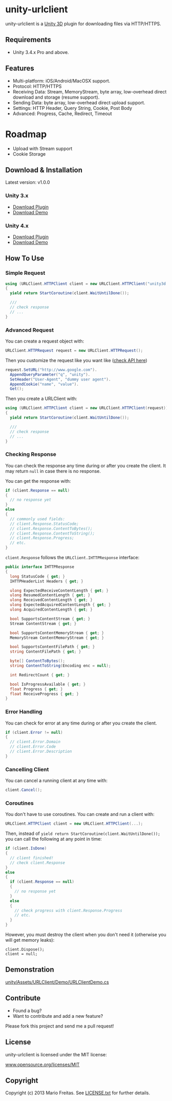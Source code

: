 # unity-urlclient

unity-urlclient is a [Unity 3D](http://unity3d.com) plugin for downloading
files via HTTP/HTTPS.

## Requirements

* Unity 3.4.x Pro and above.

## Features

* Multi-platform: iOS/Android/MacOSX support.
* Protocol: HTTP/HTTPS
* Receiving Data: Stream, MemoryStream, byte array, low-overhead direct download and storage (resume support).
* Sending Data: byte array, low-overhead direct upload support.
* Settings: HTTP Header, Query String, Cookie, Post Body
* Advanced: Progress, Cache, Redirect, Timeout

# Roadmap

* Upload with Stream support
* Cookie Storage

## Download & Installation

Latest version: v1.0.0

### Unity 3.x

* [Download Plugin](http://dl.bintray.com/imkira/unity-urlclient/unity3x-urlclient-1.0.0.unitypackage)
* [Download Demo](http://dl.bintray.com/imkira/unity-urlclient/unity3x-urlclient-demo.unity)

### Unity 4.x

* [Download Plugin](http://dl.bintray.com/imkira/unity-urlclient/unity4x-urlclient-1.0.0.unitypackage)
* [Download Demo](http://dl.bintray.com/imkira/unity-urlclient/unity4x-urlclient-demo.unitypackage)

## How To Use

### Simple Request

```csharp
using (URLClient.HTTPClient client = new URLClient.HTTPClient("unity3d.com"))
{
  yield return StartCoroutine(client.WaitUntilDone());

  ///
  // check response
  // ...
}
```

### Advanced Request

You can create a request object with:

```csharp
URLClient.HTTPRequest request = new URLClient.HTTPRequest();
```

Then you customize the request like you want like ([check API here](http://github.com/imkira/unity-urlclient/blob/master/unity/Assets/Plugins/URLClient/http/HTTPRequest.cs))

```csharp
request.SetURL("http://www.google.com").
  AppendQueryParameter("q", "unity").
  SetHeader("User-Agent", "dummy user agent").
  AppendCookie("name", "value").
  Get();
```

Then you create a URLClient with:

```csharp
using (URLClient.HTTPClient client = new URLClient.HTTPClient(request))
{
  yield return StartCoroutine(client.WaitUntilDone());

  ///
  // check response
  // ...
}
```

### Checking Response

You can check the response any time during or after you create the client.
It may return ```null``` in case there is no response.

You can get the response with:

```csharp
if (client.Response == null)
{
  // no response yet
}
else
{
  // commonly used fields:
  // client.Response.StatusCode;
  // client.Response.ContentToBytes();
  // client.Response.ContentToString();
  // client.Response.Progress;
  // etc.
}
```

```client.Response``` follows the ```URLClient.IHTTPResponse``` interface:

```csharp
public interface IHTTPResponse
{
  long StatusCode { get; }
  IHTTPHeaderList Headers { get; }

  ulong ExpectedReceiveContentLength { get; }
  ulong ResumedContentLength { get; }
  ulong ReceivedContentLength { get; }
  ulong ExpectedAcquiredContentLength { get; }
  ulong AcquiredContentLength { get; }

  bool SupportsContentStream { get; }
  Stream ContentStream { get; }

  bool SupportsContentMemoryStream { get; }
  MemoryStream ContentMemoryStream { get; }

  bool SupportsContentFilePath { get; }
  string ContentFilePath { get; }

  byte[] ContentToBytes();
  string ContentToString(Encoding enc = null);

  int RedirectCount { get; }

  bool IsProgressAvailable { get; }
  float Progress { get; }
  float ReceiveProgress { get; }
}
```

### Error Handling

You can check for error at any time during or after you create the client.

```csharp
if (client.Error != null)
{
  // client.Error.Domain
  // client.Error.Code
  // client.Error.Description
}
```

### Cancelling Client

You can cancel a running client at any time with:

```csharp
client.Cancel();
```

### Coroutines

You don't have to use coroutines. You can create and run a client with:

```csharp
URLClient.HTTPClient client = new URLClient.HTTPClient(...);
```

Then, instead of ```yield return StartCoroutine(client.WaitUntilDone());``` you
can call the following at any point in time:

```csharp
if (client.IsDone)
{
  // client finished!
  // check client.Response
}
else
{
  if (client.Response == null)
  {
    // no response yet
  }
  else
  {
    // check progress with client.Response.Progress
    // etc.
  }
}
```

However, you must destroy the client when you don't need it (otherwise you will
get memory leaks):

```
client.Dispose();
client = null;
```

## Demonstration

[unity/Assets/URLClient/Demo/URLClientDemo.cs](http://github.com/imkira/unity-urlclient/blob/master/unity/Assets/URLClient/Demo/URLClientDemo.cs)

## Contribute

* Found a bug?
* Want to contribute and add a new feature?

Please fork this project and send me a pull request!

## License

unity-urlclient is licensed under the MIT license:

www.opensource.org/licenses/MIT

## Copyright

Copyright (c) 2013 Mario Freitas. See
[LICENSE.txt](http://github.com/imkira/unity-urlclient/blob/master/LICENSE.txt)
for further details.
